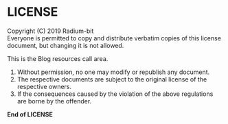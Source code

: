 # LICENSE 
Copyright (C) 2019 Radium-bit  
Everyone is permitted to copy and distribute verbatim copies
of this license document, but changing it is not allowed.

This is the Blog resources call area.
1. Without permission, no one may modify or republish any document.
2. The respective documents are subject to the original license of the respective owners.
3. If the consequences caused by the violation of the above regulations are borne by the offender.

**End of LICENSE**
